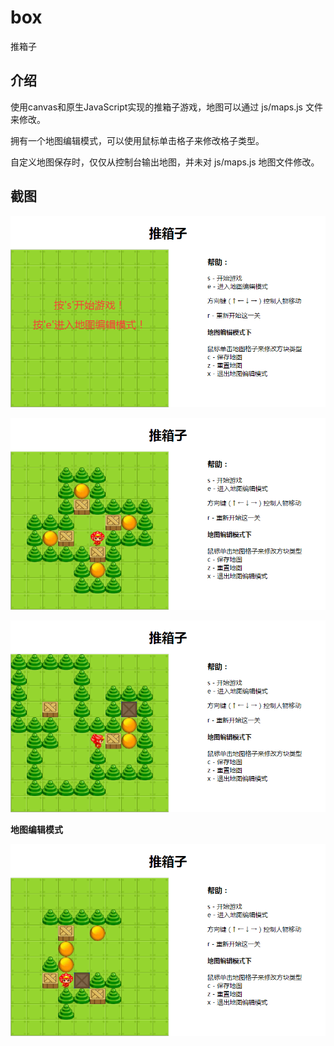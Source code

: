 # box
推箱子

## 介绍
使用canvas和原生JavaScript实现的推箱子游戏，地图可以通过 js/maps.js 文件来修改。

拥有一个地图编辑模式，可以使用鼠标单击格子来修改格子类型。

自定义地图保存时，仅仅从控制台输出地图，并未对 js/maps.js 地图文件修改。

## 截图
![开始界面](https://github.com/sdan8/box/blob/master/screenshot/01.png)

![推箱子](https://github.com/sdan8/box/blob/master/screenshot/02.png)

![推箱子](https://github.com/sdan8/box/blob/master/screenshot/03.png)

**地图编辑模式**

![地图编辑模式](https://github.com/sdan8/box/blob/master/screenshot/04.png)